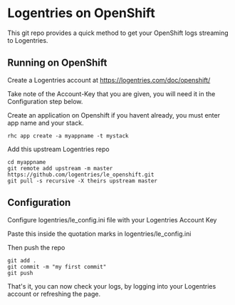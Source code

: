 Logentries on OpenShift
======================

This git repo provides a quick method to get your OpenShift logs streaming to Logentries.

Running on OpenShift
----------------------------

Create a Logentries account at https://logentries.com/doc/openshift/

Take note of the Account-Key that you are given, you will need it in the Configuration step below.

Create an application on Openshift if you havent already, you must enter app name and your stack.

	rhc app create -a myappname -t mystack

Add this upstream Logentries repo

	cd myappname
	git remote add upstream -m master https://github.com/logentries/le_openshift.git
	git pull -s recursive -X theirs upstream master

Configuration
-------------

Configure logentries/le_config.ini file with your Logentries Account Key

Paste this inside the quotation marks in logentries/le_config.ini

Then push the repo

	git add .
	git commit -m "my first commit"
	git push

That's it, you can now check your logs, by logging into your Logentries account or refreshing the page.
